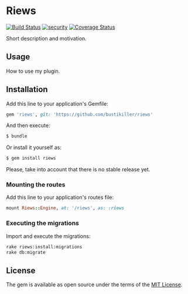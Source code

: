 # Riews

[![Build Status](https://semaphoreci.com/api/v1/bustikiller/riews/branches/master/badge.svg)](https://semaphoreci.com/bustikiller/riews)
[![security](https://hakiri.io/github/bustikiller/riews/master.svg)](https://hakiri.io/github/bustikiller/riews/master)
[![Coverage Status](https://coveralls.io/repos/github/bustikiller/riews/badge.svg?branch=master)](https://coveralls.io/github/bustikiller/riews?branch=master)

Short description and motivation.

## Usage
How to use my plugin.

## Installation
Add this line to your application's Gemfile:

```ruby
gem 'riews', git: 'https://github.com/bustikiller/riews'
```

And then execute:
```bash
$ bundle
```

Or install it yourself as:
```bash
$ gem install riews
```

Please, take into account that there is no stable release yet.

### Mounting the routes
Add this line to your application's routes file:
```ruby
mount Riews::Engine, at: '/riews', as: :riews
```

### Executing the migrations
Import and execute the migrations:
```bash
rake riews:install:migrations
rake db:migrate
```

## License
The gem is available as open source under the terms of the [MIT License](http://opensource.org/licenses/MIT).

